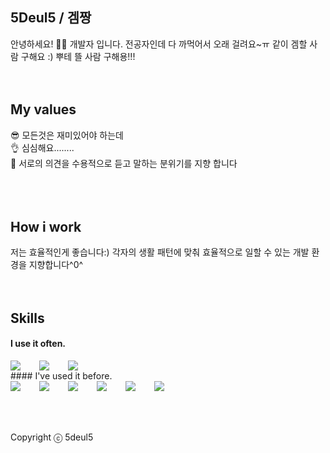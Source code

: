 ## 5Deul5 / 겜짱
안녕하세요! 🙋‍♂️ 개발자 입니다. 전공자인데 다 까먹어서 오래 걸려요~ㅠ
같이 겜할 사람 구해요 :) 뿌테 뜰 사람 구해용!!!
<br />
<br />
<br />
## My values
😎 모든것은 재미있어야 하는데<br />
👌 심심해요........<br />
🦻 서로의 의견을 수용적으로 듣고 말하는 분위기를 지향 합니다<br />
<br />
<br />
<br />
## How i work
저는 효율적인게 좋습니다:) 각자의 생활 패턴에 맞춰 효율적으로 일할 수 있는 개발 환경을 지향합니다^0^
<br />
<br />
<br />
## Skills
#### I use it often.
<div style="display:flex;gap:30px;flex-wrap:wrap;">
  <img src="https://img.shields.io/badge/js-F7DF1E?style=for-the-badge&logo=javascript&logoColor=black">
  <img src="https://img.shields.io/badge/react-61DAFB?style=for-the-badge&logo=react&logoColor=black">
  <img src="https://img.shields.io/badge/MySQL-4479A1?style=for-the-badge&logo=mysql&logoColor=white">
</div>
#### I've used it before.
<div style="display:flex;gap:30px;flex-wrap:wrap;">
   <img src="https://img.shields.io/badge/Android-3DDC84?style=for-the-badge&logo=android&logoColor=white">
  <img src="https://img.shields.io/badge/Java-007396?style=for-the-badge&logo=Java&logoColor=white">
  <img src="https://img.shields.io/badge/Docker-2496ED?style=for-the-badge&logo=Docker&logoColor=white">
  <img src="https://img.shields.io/badge/Kubernetes-326CE5?style=for-the-badge&logo=Kubernetes&logoColor=white">
  <img src="https://img.shields.io/badge/Logstash-005571?style=for-the-badge&logo=Logstash&logoColor=white">
  <img src="https://img.shields.io/badge/AWS-232F3E?style=for-the-badge&logo=amazonaws&logoColor=white">
</div>
<br />
<br />
<br />

Copyright ⓒ 5deul5